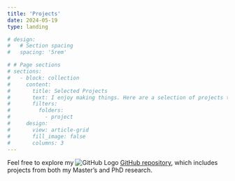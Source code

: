 ```yaml
---
title: 'Projects'
date: 2024-05-19
type: landing

# design:
#   # Section spacing
#   spacing: '5rem'

# # Page sections
# sections:
#   - block: collection
#     content:
#       title: Selected Projects
#       text: I enjoy making things. Here are a selection of projects that I have worked on over the years.
#       filters:
#         folders:
#           - project
#     design:
#       view: article-grid
#       fill_image: false
#       columns: 3
---
```


Feel free to explore my ![GitHub Logo](https://github.githubassets.com/images/modules/logos_page/GitHub-Mark.png) [GitHub repository](https://github.com/pavlo-melnyk), which includes projects from both my Master’s and PhD research.